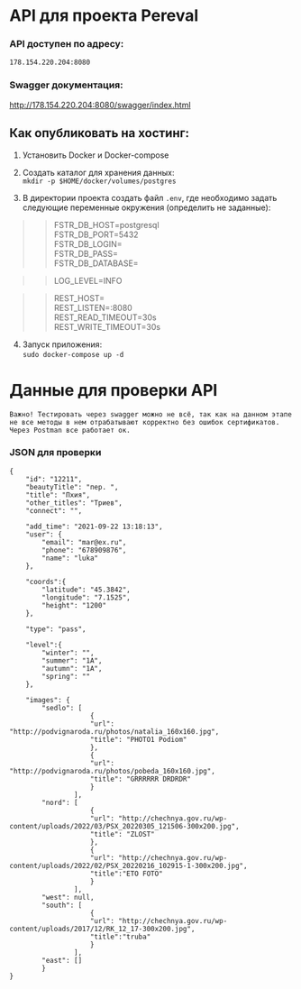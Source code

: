 # API для проекта Pereval

### API доступен по адресу:
`178.154.220.204:8080`

### Swagger документация:
http://178.154.220.204:8080/swagger/index.html

## Как опубликовать на хостинг:

1. Установить Docker и Docker-compose

2. Создать каталог для хранения данных: <br>
`mkdir -p $HOME/docker/volumes/postgres`

3. В директории проекта создать файл `.env`, где необходимо задать следующие переменные окружения (определить не заданные):

>> FSTR_DB_HOST=postgresql <br>
>> FSTR_DB_PORT=5432 <br>
>> FSTR_DB_LOGIN= <br>
>> FSTR_DB_PASS= <br>
>> FSTR_DB_DATABASE= <br>

>> LOG_LEVEL=INFO <br>

>> REST_HOST= <br>
>> REST_LISTEN=:8080 <br>
>> REST_READ_TIMEOUT=30s <br>
>> REST_WRITE_TIMEOUT=30s <br>

4. Запуск приложения: <br>
`sudo docker-compose up -d`

# Данные для проверки API

`Важно! Тестировать через swagger можно не всё, так как на данном этапе не все методы в нем отрабатывают корректно без ошибок сертификатов. Через Postman все работает ок.`

### JSON для проверки

    {
        "id": "12211",
        "beautyTitle": "пер. ",
        "title": "Пхия",
        "other_titles": "Триев",
        "connect": "", 
   
        "add_time": "2021-09-22 13:18:13",
        "user": {
            "email": "mar@ex.ru",
            "phone": "678909876",
            "name": "luka"
        }, 
   
        "coords":{
            "latitude": "45.3842",
            "longitude": "7.1525",
            "height": "1200"
        },
   
        "type": "pass", 
   
        "level":{
            "winter": "", 
            "summer": "1A",
            "autumn": "1A",
            "spring": ""
        },

        "images": {
            "sedlo": [
                        {
                        "url": "http://podvignaroda.ru/photos/natalia_160x160.jpg", 
                        "title": "PHOTO1 Podiom"
                        },
                        {
                        "url": "http://podvignaroda.ru/photos/pobeda_160x160.jpg",
                        "title": "GRRRRRR DRDRDR"
                        }                
                    ],
            "nord": [
                        {
                        "url": "http://chechnya.gov.ru/wp-content/uploads/2022/03/PSX_20220305_121506-300x200.jpg", 
                        "title": "ZLOST"
                        },
                        {
                        "url": "http://chechnya.gov.ru/wp-content/uploads/2022/02/PSX_20220216_102915-1-300x200.jpg",
                        "title":"ETO FOTO"
                        }
                    ],
            "west": null,
            "south": [
                        {
                        "url": "http://chechnya.gov.ru/wp-content/uploads/2017/12/RK_12_17-300x200.jpg",
                        "title":"truba"
                        }
                    ],
            "east": []
            }
    }